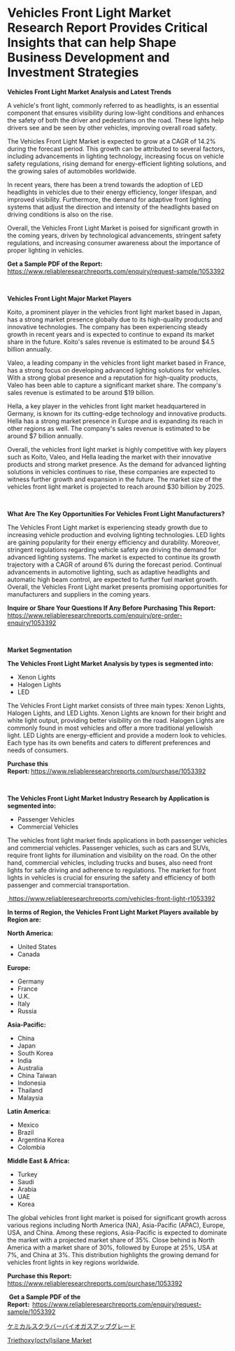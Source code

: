 <p><h1>Vehicles Front Light Market Research Report Provides Critical Insights that can help Shape Business Development and Investment Strategies</h1></p><p><strong>Vehicles Front Light Market Analysis and Latest Trends</strong></p>
<p><p>A vehicle's front light, commonly referred to as headlights, is an essential component that ensures visibility during low-light conditions and enhances the safety of both the driver and pedestrians on the road. These lights help drivers see and be seen by other vehicles, improving overall road safety.</p><p>The Vehicles Front Light Market is expected to grow at a CAGR of 14.2% during the forecast period. This growth can be attributed to several factors, including advancements in lighting technology, increasing focus on vehicle safety regulations, rising demand for energy-efficient lighting solutions, and the growing sales of automobiles worldwide.</p><p>In recent years, there has been a trend towards the adoption of LED headlights in vehicles due to their energy efficiency, longer lifespan, and improved visibility. Furthermore, the demand for adaptive front lighting systems that adjust the direction and intensity of the headlights based on driving conditions is also on the rise.</p><p>Overall, the Vehicles Front Light Market is poised for significant growth in the coming years, driven by technological advancements, stringent safety regulations, and increasing consumer awareness about the importance of proper lighting in vehicles.</p></p>
<p><strong>Get a Sample PDF of the Report:&nbsp;</strong> <a href="https://www.reliableresearchreports.com/enquiry/request-sample/1053392">https://www.reliableresearchreports.com/enquiry/request-sample/1053392</a></p>
<p>&nbsp;</p>
<p><strong>Vehicles Front Light Major Market Players</strong></p>
<p><p>Koito, a prominent player in the vehicles front light market based in Japan, has a strong market presence globally due to its high-quality products and innovative technologies. The company has been experiencing steady growth in recent years and is expected to continue to expand its market share in the future. Koito's sales revenue is estimated to be around $4.5 billion annually.</p><p>Valeo, a leading company in the vehicles front light market based in France, has a strong focus on developing advanced lighting solutions for vehicles. With a strong global presence and a reputation for high-quality products, Valeo has been able to capture a significant market share. The company's sales revenue is estimated to be around $19 billion.</p><p>Hella, a key player in the vehicles front light market headquartered in Germany, is known for its cutting-edge technology and innovative products. Hella has a strong market presence in Europe and is expanding its reach in other regions as well. The company's sales revenue is estimated to be around $7 billion annually.</p><p>Overall, the vehicles front light market is highly competitive with key players such as Koito, Valeo, and Hella leading the market with their innovative products and strong market presence. As the demand for advanced lighting solutions in vehicles continues to rise, these companies are expected to witness further growth and expansion in the future. The market size of the vehicles front light market is projected to reach around $30 billion by 2025.</p></p>
<p>&nbsp;</p>
<p><strong>What Are The Key Opportunities For Vehicles Front Light Manufacturers?</strong></p>
<p><p>The Vehicles Front Light market is experiencing steady growth due to increasing vehicle production and evolving lighting technologies. LED lights are gaining popularity for their energy efficiency and durability. Moreover, stringent regulations regarding vehicle safety are driving the demand for advanced lighting systems. The market is expected to continue its growth trajectory with a CAGR of around 6% during the forecast period. Continual advancements in automotive lighting, such as adaptive headlights and automatic high beam control, are expected to further fuel market growth. Overall, the Vehicles Front Light market presents promising opportunities for manufacturers and suppliers in the coming years.</p></p>
<p><strong>Inquire or Share Your Questions If Any Before Purchasing This Report:</strong> <a href="https://www.reliableresearchreports.com/enquiry/pre-order-enquiry/1053392">https://www.reliableresearchreports.com/enquiry/pre-order-enquiry/1053392</a></p>
<p>&nbsp;</p>
<p><strong>Market Segmentation</strong></p>
<p><strong>The Vehicles Front Light Market Analysis by types is segmented into:</strong></p>
<p><ul><li>Xenon Lights</li><li>Halogen Lights</li><li>LED</li></ul></p>
<p><p>The Vehicles Front Light market consists of three main types: Xenon Lights, Halogen Lights, and LED Lights. Xenon Lights are known for their bright and white light output, providing better visibility on the road. Halogen Lights are commonly found in most vehicles and offer a more traditional yellowish light. LED Lights are energy-efficient and provide a modern look to vehicles. Each type has its own benefits and caters to different preferences and needs of consumers.</p></p>
<p><strong>Purchase this Report:&nbsp;</strong><a href="https://www.reliableresearchreports.com/purchase/1053392">https://www.reliableresearchreports.com/purchase/1053392</a></p>
<p>&nbsp;</p>
<p><strong>The Vehicles Front Light Market Industry Research by Application is segmented into:</strong></p>
<p><ul><li>Passenger Vehicles</li><li>Commercial Vehicles</li></ul></p>
<p><p>The vehicles front light market finds applications in both passenger vehicles and commercial vehicles. Passenger vehicles, such as cars and SUVs, require front lights for illumination and visibility on the road. On the other hand, commercial vehicles, including trucks and buses, also need front lights for safe driving and adherence to regulations. The market for front lights in vehicles is crucial for ensuring the safety and efficiency of both passenger and commercial transportation.</p></p>
<p><a href="https://www.reliableresearchreports.com/vehicles-front-light-r1053392">&nbsp;https://www.reliableresearchreports.com/vehicles-front-light-r1053392</a></p>
<p><strong>In terms of Region, the Vehicles Front Light Market Players available by Region are:</strong></p>
<p>
    <p> <strong> North America: </strong>
        <ul>
            <li>United States</li>
            <li>Canada</li>
        </ul>
        </p> 
    <p> <strong> Europe: </strong>
        <ul>
            <li>Germany</li>
            <li>France</li>
            <li>U.K.</li>
            <li>Italy</li>
            <li>Russia</li>
        </ul>
        </p> 
    <p> <strong> Asia-Pacific: </strong>
        <ul>
            <li>China</li>
            <li>Japan</li>
            <li>South Korea</li>
            <li>India</li>
            <li>Australia</li>
            <li>China Taiwan</li>
            <li>Indonesia</li>
            <li>Thailand</li>
            <li>Malaysia</li>
        </ul>
        </p> 
    <p> <strong> Latin America: </strong>
        <ul>
            <li>Mexico</li>
            <li>Brazil</li>
            <li>Argentina Korea</li>
            <li>Colombia</li>
        </ul>
        </p> 
    <p> <strong> Middle East & Africa: </strong>
        <ul>
            <li>Turkey</li>
            <li>Saudi</li>
            <li>Arabia</li>
            <li>UAE</li>
            <li>Korea</li>
        </ul>
    </p>
    </p>
<p><p>The global vehicles front light market is poised for significant growth across various regions including North America (NA), Asia-Pacific (APAC), Europe, USA, and China. Among these regions, Asia-Pacific is expected to dominate the market with a projected market share of 35%. Close behind is North America with a market share of 30%, followed by Europe at 25%, USA at 7%, and China at 3%. This distribution highlights the growing demand for vehicles front lights in key regions worldwide.</p></p>
<p><strong>Purchase this Report: </strong><a href="https://www.reliableresearchreports.com/purchase/1053392">https://www.reliableresearchreports.com/purchase/1053392</a></p>
<p>&nbsp;<strong>Get a Sample PDF of the Report:&nbsp;&nbsp;</strong><a href="https://www.reliableresearchreports.com/enquiry/request-sample/1053392">https://www.reliableresearchreports.com/enquiry/request-sample/1053392</a></p>
<p><strong></strong></p>
<p><p><a href="https://github.com/mares423/Market-Research-Report-List-1/blob/main/297397491251.md">ケミカルスクラバーバイオガスアップグレード</a></p><p><a href="https://view.publitas.com/reportprime-1/triethoxy-octyl-silane-market-comprehensive-assessment-by-type-application-and-geography/">Triethoxy(octyl)silane Market</a></p></p>